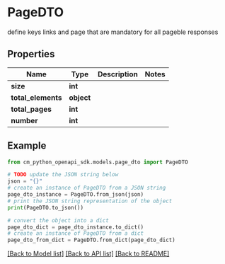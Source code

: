 # PageDTO

define keys links and page that are mandatory for all pageble responses

## Properties

Name | Type | Description | Notes
------------ | ------------- | ------------- | -------------
**size** | **int** |  | 
**total_elements** | **object** |  | 
**total_pages** | **int** |  | 
**number** | **int** |  | 

## Example

```python
from cm_python_openapi_sdk.models.page_dto import PageDTO

# TODO update the JSON string below
json = "{}"
# create an instance of PageDTO from a JSON string
page_dto_instance = PageDTO.from_json(json)
# print the JSON string representation of the object
print(PageDTO.to_json())

# convert the object into a dict
page_dto_dict = page_dto_instance.to_dict()
# create an instance of PageDTO from a dict
page_dto_from_dict = PageDTO.from_dict(page_dto_dict)
```
[[Back to Model list]](../README.md#documentation-for-models) [[Back to API list]](../README.md#documentation-for-api-endpoints) [[Back to README]](../README.md)


